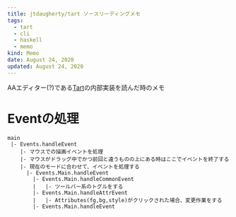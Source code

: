 ```yaml
---
title: jtdaugherty/tart ソースリーディングメモ
tags:
  - tart
  - cli
  - haskell
  - memo
kind: Memo
date: August 24, 2020
updated: August 24, 2020
---
```


AAエディター(?)である[Tart](https://github.com/jtdaugherty/tart)の内部実装を読んだ時のメモ

# Eventの処理

```
main
 |- Events.handleEvent
    |- マウスでの描画イベントを処理
    |- マウスがドラッグ中でかつ前回と違うものの上にある時はここでイベントを終了する
    |- 現在のモードに合わせて、イベントを処理する
      |- Events.Main.handleEvent
        |- Events.Main.handleCommonEvent
        |   |- ツールバー系のトグルをする
        |- Events.Main.handleAttrEvent
        |   |- Attributes(fg,bg,style)がクリックされた場合、変更作業をする
        |- Events.Main.handleEvent
```
